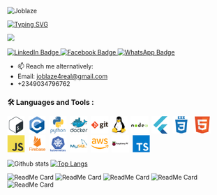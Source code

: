 ![Joblaze](https://user-images.githubusercontent.com/81047333/205303193-e291ac51-970c-4bb9-935b-7958ebcd60b2.jpg)

<a href="https://git.io/typing-svg"><img src="https://readme-typing-svg.demolab.com?font=times+new+roman&size=18&pause=1000&color=F7040F&width=500&lines=Hello%2C+I'm+Joshua+Roland+from+Nigeria.+;I'm+a+Medical+Radiographer%2C+and+also+a+Software+Engineer;I'm+currently+a+Backend+Developer%2C+;but+hoping+to+be+a+Full+Stack+Engineer+soon.;I+want+to+collaborate+on+different+projects+with+you;like+C%2C+Java%2C+Javascript%2C+Python%2C+Ruby%2C+Node.js%2C+etc.+And+guess+what%3F;I'm+interested+in+people+too%2C+why+not+reach+out+let's+discuss%3F;I+would+love+to+learn+from+you!" alt="Typing SVG" /></a>

</div>

  ![](https://komarev.com/ghpvc/?username=Joblaze4real&color=blueviolet&style=plastic)
  
  <div id="badges">
  <a href="https://www.linkedin.com/in/joshua-roland-joblaze/">
    <img src="https://img.shields.io/badge/LinkedIn-blue?style=for-the-badge&logo=linkedin&logoColor=white" alt="LinkedIn Badge"/>
  </a>
  <a href="https://web.facebook.com/dablaze.josh/">
    <img src="https://img.shields.io/badge/Facebook-blue?style=for-the-badge&logo=facebook&logoColor=white" alt="Facebook Badge"/>
  </a>
  <a href="https://wa.me/2347061355728">
    <img src="https://img.shields.io/badge/WhatsApp-green?style=for-the-badge&logo=whatsapp&logoColor=white" alt="WhatsApp Badge"/>
  </a>
    
</div>


- 📫 Reach me alternatively: 
- Email: joblaze4real@gmail.com
- +2349034796762

### :hammer_and_wrench: Languages and Tools :
<div>
  <img src="https://github.com/devicons/devicon/blob/master/icons/bash/bash-original.svg" title="Bash" alt="Bash" width="40" height="40"/>&nbsp;
  <img src="https://github.com/devicons/devicon/blob/master/icons/c/c-original.svg" title="C" alt="C" width="40" height="40"/>&nbsp;
  <img src="https://github.com/devicons/devicon/blob/master/icons/python/python-original-wordmark.svg" title="Python" alt="Python" width="40" height="40"/>&nbsp;
  <img src="https://github.com/devicons/devicon/blob/master/icons/docker/docker-original-wordmark.svg" title="Docker" alt="Docker" width="40" height="40"/>&nbsp;
  <img src="https://github.com/devicons/devicon/blob/master/icons/git/git-original-wordmark.svg" title="Git" **alt="Git" width="40" height="40"/>
  <img src="https://github.com/devicons/devicon/blob/master/icons/linux/linux-original.svg" title="Linux" alt="Linux" width="40" height="40"/>&nbsp;
  <img src="https://github.com/devicons/devicon/blob/master/icons/nodejs/nodejs-original-wordmark.svg" title="NodeJS" alt="NodeJS" width="40" height="40"/>&nbsp;
  <img src="https://github.com/devicons/devicon/blob/master/icons/flutter/flutter-original.svg" title="Flutter" alt="Flutter" width="40" height="40"/>&nbsp;
  <img src="https://github.com/devicons/devicon/blob/master/icons/css3/css3-plain-wordmark.svg"  title="CSS3" alt="CSS" width="40" height="40"/>&nbsp;
  <img src="https://github.com/devicons/devicon/blob/master/icons/html5/html5-original.svg" title="HTML5" alt="HTML" width="40" height="40"/>&nbsp;
  <img src="https://github.com/devicons/devicon/blob/master/icons/javascript/javascript-original.svg" title="JavaScript" alt="JavaScript" width="40" height="40"/>&nbsp;
  <img src="https://github.com/devicons/devicon/blob/master/icons/firebase/firebase-plain-wordmark.svg" title="Firebase" alt="Firebase" width="40" height="40"/>&nbsp;
  <img src="https://github.com/devicons/devicon/blob/master/icons/kubernetes/kubernetes-plain-wordmark.svg" title="Kubernetes" alt="Kubernetes" width="40" height="40"/>&nbsp;
  <img src="https://github.com/devicons/devicon/blob/master/icons/mysql/mysql-original-wordmark.svg" title="MySQL" alt="MySQL" width="40" height="40"/>&nbsp;
  <img src="https://github.com/devicons/devicon/blob/master/icons/amazonwebservices/amazonwebservices-plain-wordmark.svg" title="AWS" alt="AWS" width="40" height="40"/>&nbsp;
  <img src="https://github.com/devicons/devicon/blob/master/icons/raspberrypi/raspberrypi-original-wordmark.svg" title="Raspberrypi" alt="Raspberrypi" width="40" height="40"/>&nbsp;
  <img src="https://github.com/devicons/devicon/blob/master/icons/typescript/typescript-original.svg" title="TypeScript" alt="TypeScript" width="40" height="40"/>&nbsp;
</div>

<div>
  
![Github stats](https://github-readme-stats.vercel.app/api?username=Joblaze4real&layout=compact&theme=vision-friendly-dark)
[![Top Langs](https://github-readme-stats.vercel.app/api/top-langs/?username=Joblaze4real&layout=compact&theme=vision-friendly-dark)](https://github.com/anuraghazra/github-readme-stats)
</div>

![ReadMe Card](https://github-readme-stats.vercel.app/api/pin/?username=Joblaze4real&repo=alx-system_engineering-devops)
![ReadMe Card](https://github-readme-stats.vercel.app/api/pin/?username=Joblaze4real&repo=printf)
![ReadMe Card](https://github-readme-stats.vercel.app/api/pin/?username=Joblaze4real&repo=CPP)
![ReadMe Card](https://github-readme-stats.vercel.app/api/pin/?username=Joblaze4real&repo=cpprestsdk)
![ReadMe Card](https://github-readme-stats.vercel.app/api/pin/?username=Joblaze4real&repo=cpp_algo)
<!---
Joblaze4real/Joblaze4real is a ✨ special ✨ repository because its `README.md` (this file) appears on your GitHub profile.
You can click the Preview link to take a look at your changes.
--->

